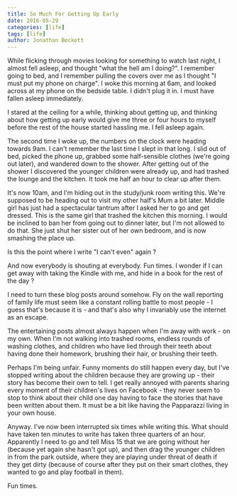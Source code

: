 ```yaml
---
title: So Much For Getting Up Early
date: 2016-05-29
categories: [life]
tags: [life]
author: Jonathan Beckett
---
```


While flicking through movies looking for something to watch last night, I almost fell asleep, and thought "what the hell am I doing?". I remember going to bed, and I remember pulling the covers over me as I thought "I must put my phone on charge". I woke this morning at 6am, and looked across at my phone on the bedside table. I didn't plug it in. I must have fallen asleep immediately.

I stared at the ceiling for a while, thinking about getting up, and thinking about how getting up early would give me three or four hours to myself before the rest of the house started hassling me. I fell asleep again.

The second time I woke up, the numbers on the clock were heading towards 9am. I can't remember the last time I slept in that long. I slid out of bed, picked the phone up, grabbed some half-sensible clothes (we're going out later), and wandered down to the shower. After getting out of the shower I discovered the younger children were already up, and had trashed the lounge and the kitchen. It took me half an hour to clear up after them.

It's now 10am, and I'm hiding out in the study/junk room writing this. We're supposed to be heading out to visit my other half's Mum a bit later. Middle girl has just had a spectacular tantrum after I asked her to go and get dressed. This is the same girl that trashed the kitchen this morning. I would be inclined to ban her from going out to dinner later, but I'm not allowed to do that. She just shut her sister out of her own bedroom, and is now smashing the place up.

Is this the point where I write "I can't even" again ?

And now everybody is shouting at everybody. Fun times. I wonder if I can get away with taking the Kindle with me, and hide in a book for the rest of the day ?

I need to turn these blog posts around somehow. Fly on the wall reporting of family life must seem like a constant rolling battle to most people - I guess that's because it is - and that's also why I invariably use the internet as an escape.

The entertaining posts almost always happen when I'm away with work - on my own. When I'm not walking into trashed rooms, endless rounds of washing clothes, and children who have lied through their teeth about having done their homework, brushing their hair, or brushing their teeth.

Perhaps I'm being unfair. Funny moments do still happen every day, but I've stopped writing about the children because they are growing up - their story has become their own to tell. I get really annoyed with parents sharing every moment of their children's lives on Facebook - they never seem to stop to think about their child one day having to face the stories that have been written about them. It must be a bit like having the Papparazzi living in your own house.

Anyway. I've now been interrupted six times while writing this. What should have taken ten minutes to write has taken three quarters of an hour. Apparently I need to go and tell Miss 15 that we are going without her (because yet again she hasn't got up), and then drag the younger children in from the park outside, where they are playing under threat of death if they get dirty (because of course after they put on their smart clothes, they wanted to go and play football in them).

Fun times.